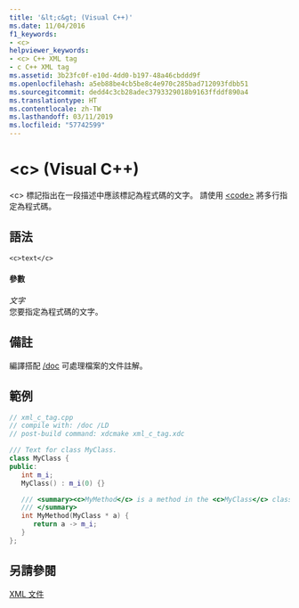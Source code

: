 ```yaml
---
title: '&lt;c&gt; (Visual C++)'
ms.date: 11/04/2016
f1_keywords:
- <c>
helpviewer_keywords:
- <c> C++ XML tag
- c C++ XML tag
ms.assetid: 3b23fc0f-e10d-4dd0-b197-48a46cbddd9f
ms.openlocfilehash: a5eb88be4cb5be8c4e970c285bad712093fdbb51
ms.sourcegitcommit: dedd4c3cb28adec3793329018b9163ffddf890a4
ms.translationtype: HT
ms.contentlocale: zh-TW
ms.lasthandoff: 03/11/2019
ms.locfileid: "57742599"
---
```

# <a name="ltcgt-visual-c"></a>&lt;c&gt; (Visual C++)

\<c> 標記指出在一段描述中應該標記為程式碼的文字。 請使用 [\<code>](../ide/code-visual-cpp.md) 將多行指定為程式碼。

## <a name="syntax"></a>語法

```
<c>text</c>
```

#### <a name="parameters"></a>參數

*文字*<br/>
您要指定為程式碼的文字。

## <a name="remarks"></a>備註

編譯搭配 [/doc](../build/reference/doc-process-documentation-comments-c-cpp.md) 可處理檔案的文件註解。

## <a name="example"></a>範例

```cpp
// xml_c_tag.cpp
// compile with: /doc /LD
// post-build command: xdcmake xml_c_tag.xdc

/// Text for class MyClass.
class MyClass {
public:
   int m_i;
   MyClass() : m_i(0) {}

   /// <summary><c>MyMethod</c> is a method in the <c>MyClass</c> class.
   /// </summary>
   int MyMethod(MyClass * a) {
      return a -> m_i;
   }
};
```

## <a name="see-also"></a>另請參閱

[XML 文件](../ide/xml-documentation-visual-cpp.md)
